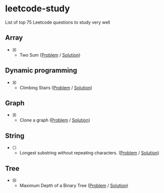 # leetcode-study
List of top 75 Leetcode questions to study very well

## Array
- [x] - Two Sum ([Problem](https://leetcode.com/problems/two-sum/) / [Solution](two-sum.md))

## Dynamic programming
 - [x] - Climbing Stairs ([Problem](https://leetcode.com/problems/climbing-stairs/) / [Solution](climbing-stairs.md))
 
## Graph
- [x] - Clone a graph ([Problem](https://leetcode.com/problems/clone-graph/) / [Solution](clone-graph.md)) 

## String 
- [ ] - Longest substring without repeating characters. ([Problem](https://leetcode.com/problems/longest-substring-without-repeating-characters/) / [Solution]()) 
## Tree
 - [x] - Maximum Depth of a Binary Tree ([Problem](https://leetcode.com/problems/maximum-depth-of-binary-tree/) / [Solution](tree-max-depth.md))
